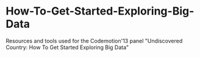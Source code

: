 How-To-Get-Started-Exploring-Big-Data
=====================================

Resources and tools used for the Codemotion'13 panel "Undiscovered Country: How To Get Started Exploring Big Data"
